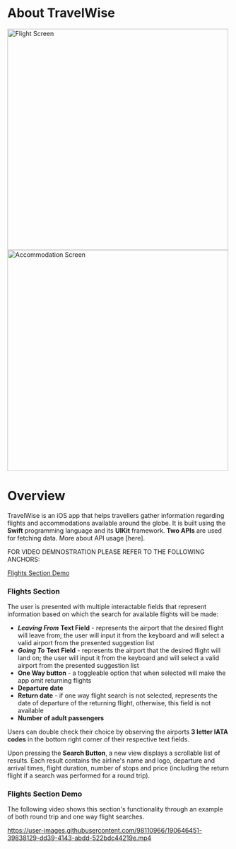 # About TravelWise
<img width="500" alt="Flight Screen" src="https://user-images.githubusercontent.com/98110966/190630679-b41791bc-aff7-4808-bf7b-feafcb9298ad.png"><img width="500" alt="Accommodation Screen" src="https://user-images.githubusercontent.com/98110966/190630713-4f8e7474-d5d8-4d36-b9aa-922b935f8f3d.png">
# Overview
TravelWise is an iOS app that helps travellers gather information regarding flights and accommodations available around the globe. It is built using the **Swift** programming language and its **UIKit** framework. **Two APIs** are used for fetching data. More about API usage [here].

FOR VIDEO DEMNOSTRATION PLEASE REFER TO THE FOLLOWING ANCHORS: 

[Flights Section Demo](#flights-section-demo)

### Flights Section

The user is presented with multiple interactable fields that represent information based on which the search for available flights will be made:
* ***Leaving From*** **Text Field** - represents the airport that the desired flight will leave from; the user will input it from the keyboard and will select a valid airport from the presented suggestion list
* ***Going To***  **Text Field** - represents the airport that the desired flight will land on; the user will input it from the keyboard and will select a valid airport from the presented suggestion list
* **One Way button** - a toggleable option that when selected will make the app omit returning flights
* **Departure date**
* **Return date** - if one way flight search is not selected, represents the date of departure of the returning flight, otherwise, this field is not available
* **Number of adult passengers**

Users can double check their choice by observing the airports **3 letter IATA codes** in the bottom right corner of their respective text fields.

Upon pressing the **Search Button**, a new view displays a scrollable list of results. Each result contains the airline's name and logo, departure and arrival times, flight duration, number of stops and price (including the return flight if a search was performed for a round trip).



### Flights Section Demo

The following video shows this section's functionality through an example of both round trip and one way flight searches.

https://user-images.githubusercontent.com/98110966/190646451-39838129-dd39-4143-abdd-522bdc44219e.mp4




